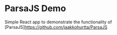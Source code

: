 # ParsaJS Demo
Simple React app to demonstrate the functionality of [ParsaJS]https://github.com/jaakkohurtta/ParsaJS